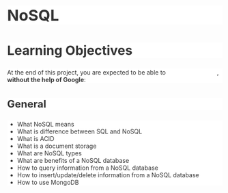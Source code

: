 <h1 style="text-align: start;color: rgb(51, 51, 51);background-color: rgb(255, 255, 255);font-size: 36px;">NoSQL</h1>
<h2 style="text-align: start;color: rgb(51, 51, 51);background-color: rgb(255, 255, 255);font-size: 30px;">Learning Objectives</h2>
<p style="text-align: start;color: rgb(51, 51, 51);background-color: rgb(255, 255, 255);font-size: 14px;">At the end of this project, you are expected to be able to <a href="https://intranet.alxswe.com/rltoken/9u20uNESC1dnTNowO5waNQ" title="explain to anyone" target="_blank" style="color: transparent;">explain to anyone</a>, <strong><strong>without the help of Google</strong></strong>:</p>
<h3 style="text-align: start;color: rgb(51, 51, 51);background-color: rgb(255, 255, 255);font-size: 24px;">General</h3>
<ul style="text-align: start;color: rgb(51, 51, 51);background-color: rgb(255, 255, 255);font-size: 14px;">
    <li>What NoSQL means</li>
    <li>What is difference between SQL and NoSQL</li>
    <li>What is ACID</li>
    <li>What is a document storage</li>
    <li>What are NoSQL types</li>
    <li>What are benefits of a NoSQL database</li>
    <li>How to query information from a NoSQL database</li>
    <li>How to insert/update/delete information from a NoSQL database</li>
    <li>How to use MongoDB</li>
</ul>
